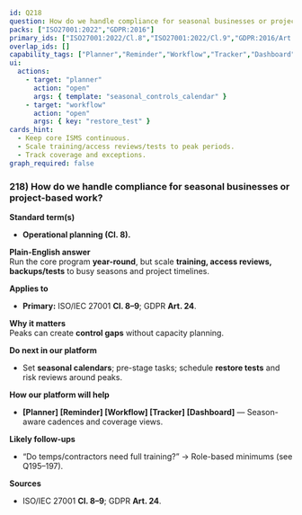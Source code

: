 ```yaml
id: Q218
question: How do we handle compliance for seasonal businesses or project-based work?
packs: ["ISO27001:2022","GDPR:2016"]
primary_ids: ["ISO27001:2022/Cl.8","ISO27001:2022/Cl.9","GDPR:2016/Art.24"]
overlap_ids: []
capability_tags: ["Planner","Reminder","Workflow","Tracker","Dashboard"]
ui:
  actions:
    - target: "planner"
      action: "open"
      args: { template: "seasonal_controls_calendar" }
    - target: "workflow"
      action: "open"
      args: { key: "restore_test" }
cards_hint:
  - Keep core ISMS continuous.
  - Scale training/access reviews/tests to peak periods.
  - Track coverage and exceptions.
graph_required: false
```

### 218) How do we handle compliance for seasonal businesses or project-based work?

**Standard term(s)**

- **Operational planning (Cl. 8).**

**Plain-English answer**\
Run the core program **year-round**, but scale **training, access reviews, backups/tests** to busy seasons and project timelines.

**Applies to**

- **Primary:** ISO/IEC 27001 **Cl. 8–9**; GDPR **Art. 24**.

**Why it matters**\
Peaks can create **control gaps** without capacity planning.

**Do next in our platform**

- Set **seasonal calendars**; pre-stage tasks; schedule **restore tests** and risk reviews around peaks.

**How our platform will help**

- **[Planner] [Reminder] [Workflow] [Tracker] [Dashboard]** — Season-aware cadences and coverage views.

**Likely follow-ups**

- “Do temps/contractors need full training?” → Role-based minimums (see Q195–197).

**Sources**

- ISO/IEC 27001 **Cl. 8–9**; GDPR **Art. 24**.
